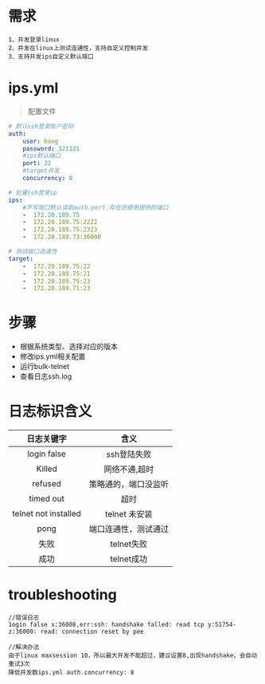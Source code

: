 # 需求
```
1、并发登录linux
2、并发在linux上测试连通性，支持自定义控制并发
3、支持并发ips自定义默认端口
```

# ips.yml
> 配置文件

```yaml
# 默认ssh登录账户密码
auth:
    user: bang
    password: 321321
    #ips默认端口
    port: 22
    #target并发
    concurrency: 8

# 批量ssh登录ip
ips:
    #不写端口默认读取auth.port,存在则使用提供的端口
    -  172.20.189.75
    -  172.20.189.75:2222
    -  172.20.189.75:2323
    -  172.20.189.73:36000

# 测试端口连通性
target:
    -  172.20.189.75:22
    -  172.20.189.75:21
    -  172.20.189.75:23
    -  172.20.189.71:23
```

# 步骤
- 根据系统类型、选择对应的版本
- 修改ips.yml相关配置
- 运行bulk-telnet
- 查看日志ssh.log

# 日志标识含义
|        日志关键字         |      含义      |
|:--------------------:|:------------:|
|     login false      |   ssh登陆失败    |
|        Killed        |   网络不通,超时    |
|       refused        |  策略通的，端口没监听  |
|      timed out       |      超时      |
| telnet not installed | telnet   未安装 |
|         pong         |  端口连通性，测试通过  |
 |          失败          |   telnet失败   |
|          成功          |   telnet成功   |

# troubleshooting 

```
//错误日志
1ogin false x:36008,err:ssh: handshake falled: read tcp y:51754-z:36000: read: connection reset by pee

//解决办法 
由于linux maxsession 10，所以最大并发不能超过，建议设置8,出现handshake，会自动重试3次
降低并发数ips.yml auth.concurrency: 8
```